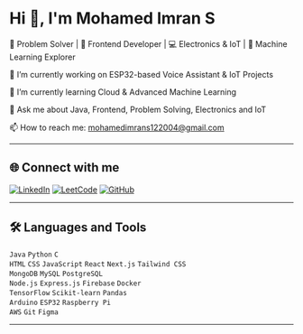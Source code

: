 # Hi 👋, I'm Mohamed Imran S  
🧩 Problem Solver | 🎨 Frontend Developer | 💻 Electronics & IoT | 🤖 Machine Learning Explorer  

🔭 I’m currently working on ESP32-based Voice Assistant & IoT Projects  

🌱 I’m currently learning Cloud & Advanced Machine Learning  

💬 Ask me about Java, Frontend, Problem Solving, Electronics and IoT 

📫 How to reach me: mohamedimrans122004@gmail.com  

---

## 🌐 Connect with me  

[![LinkedIn](https://img.shields.io/badge/LinkedIn-0077B5?style=for-the-badge&logo=linkedin&logoColor=white)]([https://www.linkedin.com/in/your-profile](https://www.linkedin.com/in/mohamedimrans/))  
[![LeetCode](https://img.shields.io/badge/LeetCode-FFA116?style=for-the-badge&logo=leetcode&logoColor=black)]([https://leetcode.com/your-username](https://leetcode.com/u/IamMdImran-solver/))  
[![GitHub](https://img.shields.io/badge/GitHub-100000?style=for-the-badge&logo=github&logoColor=white)]([https://github.com/your-username](https://github.com/mohamedimrans122004))  


---

## 🛠️ Languages and Tools  
`Java` `Python` `C`  
`HTML` `CSS` `JavaScript` `React` `Next.js` `Tailwind CSS`  
`MongoDB` `MySQL` `PostgreSQL`  
`Node.js` `Express.js` `Firebase` `Docker`  
`TensorFlow` `Scikit-learn` `Pandas`  
`Arduino` `ESP32` `Raspberry Pi`  
`AWS` `Git` `Figma`  

---
